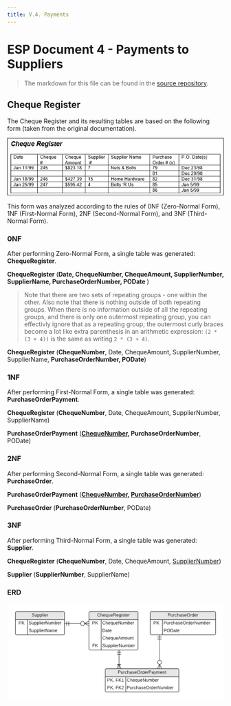 ```yaml
---
title: V.4. Payments
---
```

# ESP Document 4 - Payments to Suppliers

> The markdown for this file can be found in the [source repository](https://raw.githubusercontent.com/DMIT-1508/DMIT-1508.github.io/dev/demos/esp/specs/ESP-4.md).

## Cheque Register

The Cheque Register and its resulting tables are based on the following form (taken from the original documentation).

![](./ESP-4-Cheque-Register-View.png)

This form was analyzed according to the rules of 0NF (Zero-Normal Form), 1NF (First-Normal Form), 2NF (Second-Normal Form), and 3NF (Third-Normal Form).

### 0NF

After performing Zero-Normal Form, a single table was generated: **ChequeRegister**.

**ChequeRegister** (<b class="rg">Date, ChequeNumber, ChequeAmount, SupplierNumber, SupplierName, <b class="rg">PurchaseOrderNumber, PODate</b> </b>)

> Note that there are two sets of repeating groups - one within the other. Also note that there is nothing outside of both repeating groups. When there is no information outside of all the repeating groups, and there is only one outermost repeating group, you can effectivly ignore that as a repeating group; the outermost curly braces become a lot like extra parenthesis in an arithmetic expression: `(2 * (3 + 4))` is the same as writing `2 * (3 + 4)`.

**ChequeRegister** (<b class="pk">ChequeNumber</b>, Date, ChequeAmount, SupplierNumber, SupplierName, <b class="rg">PurchaseOrderNumber, PODate</b>)

### 1NF

After performing First-Normal Form, a single table was generated: **PurchaseOrderPayment**.

**ChequeRegister** (<b class="pk">ChequeNumber</b>, Date, ChequeAmount, SupplierNumber, SupplierName)

**PurchaseOrderPayment** (<b class="pk"><u class="fk">ChequeNumber</u>, PurchaseOrderNumber</b>, PODate)

### 2NF

After performing Second-Normal Form, a single table was generated: **PurchaseOrder**.

**PurchaseOrderPayment** (<b class="pk"><u class="fk">ChequeNumber</u>, <u class="fk">PurchaseOrderNumber</u></b>)

**PurchaseOrder** (<b class="pk">PurchaseOrderNumber</b>, PODate)

### 3NF

After performing Third-Normal Form, a single table was generated: **Supplier**.

**ChequeRegister** (<b class="pk">ChequeNumber</b>, Date, ChequeAmount, <u class="fk">SupplierNumber</u>)

**Supplier** (<b class="pk">SupplierNumber</b>, SupplierName)

### ERD

![](./ESP-4-ERD-Cheque-Register-View.png)
